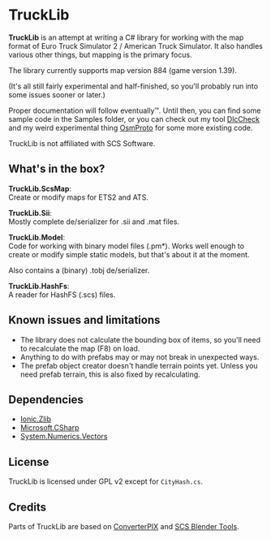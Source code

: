 # TruckLib

**TruckLib** is an attempt at writing a C# library for working with the map format of 
Euro Truck Simulator 2 / American Truck Simulator. It also handles various other things, but mapping is the primary focus.

The library currently supports map version 884 (game version 1.39).

(It's all still fairly experimental and half-finished, so you'll probably run into some issues sooner or later.)

Proper documentation will follow eventually™. Until then, you can find some sample code in the Samples folder, or you can check out my tool [DlcCheck](https://github.com/sk-zk/DlcCheck) and my weird experimental thing [OsmProto](https://github.com/sk-zk/OsmProto) for some more existing code.

TruckLib is not affiliated with SCS Software.

## What's in the box?
**TruckLib.ScsMap**:  
Create or modify maps for ETS2 and ATS.

**TruckLib.Sii**:  
Mostly complete de/serializer for .sii and .mat files.

**TruckLib.Model**:  
Code for working with binary model files (.pm\*). Works well enough to create or modify simple static models,
but that's about it at the moment.

Also contains a (binary) .tobj de/serializer.

**TruckLib.HashFs**:  
A reader for HashFS (.scs) files.

## Known issues and limitations
* The library does not calculate the bounding box of items, so you'll need to recalculate the map (F8) on load.
* Anything to do with prefabs may or may not break in unexpected ways.
* The prefab object creator doesn't handle terrain points yet. Unless you need prefab terrain, this is also
 fixed by recalculating.
 
## Dependencies
* [Ionic.Zlib](https://www.nuget.org/packages/Iconic.Zlib.Netstandard/)
* [Microsoft.CSharp](https://www.nuget.org/packages/Microsoft.CSharp/)
* [System.Numerics.Vectors](https://www.nuget.org/packages/System.Numerics.Vectors/)

## License
TruckLib is licensed under GPL v2 except for `CityHash.cs`.

## Credits
Parts of TruckLib are based on [ConverterPIX](https://github.com/mwl4/ConverterPIX)
and [SCS Blender Tools](https://github.com/SCSSoftware/BlenderTools/).
